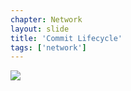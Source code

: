 ```yaml
---
chapter: Network
layout: slide
title: 'Commit Lifecycle'
tags: ['network']
---
```


<img class="diagram" src="assets/diagrams/git-network.png">